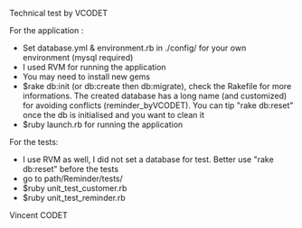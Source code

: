Technical test by VCODET

For the application :

* Set database.yml & environment.rb in ./config/ for your own environment (mysql required)
* I used RVM for running the application
* You may need to install new gems
* $rake db:init (or db:create then db:migrate), check the Rakefile for more informations. The created database has a long name (and customized) for avoiding conflicts (reminder_byVCODET). You can tip "rake db:reset" once the db is initialised and you want to clean it
* $ruby launch.rb for running the application


For the tests:

* I use RVM as well, I did not set a database for test. Better use "rake db:reset" before the tests
* go to path/Reminder/tests/
* $ruby unit_test_customer.rb
* $ruby unit_test_reminder.rb

Vincent CODET